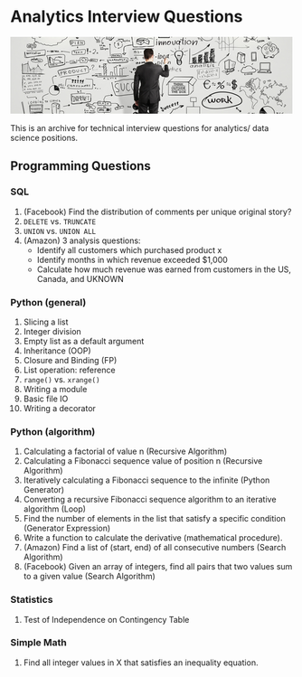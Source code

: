 Analytics Interview Questions
=============================

![tech Q](tiq.png)

This is an archive for technical interview questions for analytics/ data science positions.


## Programming Questions

### SQL

1. (Facebook) Find the distribution of comments per unique original story?
2. `DELETE` vs. `TRUNCATE`
3. `UNION` vs. `UNION ALL`
4. (Amazon) 3 analysis questions:
    - Identify all customers which purchased product x
    - Identify months in which revenue exceeded $1,000
    - Calculate how much revenue was earned from customers in the US, Canada, and UKNOWN


### Python (general)

1.  Slicing a list
2.  Integer division
3.  Empty list as a default argument
4.  Inheritance (OOP)
5.  Closure and Binding (FP)
6.  List operation: reference
7.  `range()` vs. `xrange()`
8.  Writing a module
9.  Basic file IO
10. Writing a decorator


### Python (algorithm)

1. Calculating a factorial of value n (Recursive Algorithm)
2. Calculating a Fibonacci sequence value of position n (Recursive Algorithm)
3. Iteratively calculating a Fibonacci sequence to the infinite (Python Generator)
4. Converting a recursive Fibonacci sequence algorithm to an iterative algorithm (Loop)
5. Find the number of elements in the list that satisfy a specific condition (Generator Expression)
6. Write a function to calculate the derivative (mathematical procedure).
7. (Amazon) Find a list of (start, end) of all consecutive numbers (Search Algorithm)
8. (Facebook) Given an array of integers, find all pairs that two values sum to a given value (Search Algorithm)


### Statistics

1. Test of Independence on Contingency Table


### Simple Math

1. Find all integer values in X that satisfies an inequality equation.

